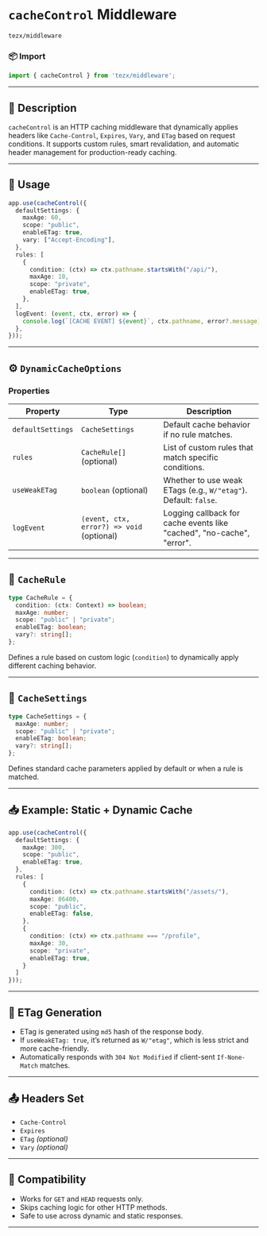 
# `cacheControl` Middleware

`tezx/middleware`

### 📦 Import

```ts
import { cacheControl } from 'tezx/middleware';
```

---

## 🧠 Description

`cacheControl` is an HTTP caching middleware that dynamically applies headers like `Cache-Control`, `Expires`, `Vary`, and `ETag` based on request conditions. It supports custom rules, smart revalidation, and automatic header management for production-ready caching.

---

## 🔧 Usage

```ts
app.use(cacheControl({
  defaultSettings: {
    maxAge: 60,
    scope: "public",
    enableETag: true,
    vary: ["Accept-Encoding"],
  },
  rules: [
    {
      condition: (ctx) => ctx.pathname.startsWith("/api/"),
      maxAge: 10,
      scope: "private",
      enableETag: true,
    },
  ],
  logEvent: (event, ctx, error) => {
    console.log(`[CACHE EVENT] ${event}`, ctx.pathname, error?.message);
  },
}));
```

---

## ⚙️ `DynamicCacheOptions`

### Properties

| Property          | Type                                      | Description                                                           |
| ----------------- | ----------------------------------------- | --------------------------------------------------------------------- |
| `defaultSettings` | `CacheSettings`                           | Default cache behavior if no rule matches.                            |
| `rules`           | `CacheRule[]` (optional)                  | List of custom rules that match specific conditions.                  |
| `useWeakETag`     | `boolean` (optional)                      | Whether to use weak ETags (e.g., `W/"etag"`). Default: `false`.       |
| `logEvent`        | `(event, ctx, error?) => void` (optional) | Logging callback for cache events like "cached", "no-cache", "error". |

---

## 🧾 `CacheRule`

```ts
type CacheRule = {
  condition: (ctx: Context) => boolean;
  maxAge: number;
  scope: "public" | "private";
  enableETag: boolean;
  vary?: string[];
};
```

Defines a rule based on custom logic (`condition`) to dynamically apply different caching behavior.

---

## 🧾 `CacheSettings`

```ts
type CacheSettings = {
  maxAge: number;
  scope: "public" | "private";
  enableETag: boolean;
  vary?: string[];
};
```

Defines standard cache parameters applied by default or when a rule is matched.

---

## 📥 Example: Static + Dynamic Cache

```ts
app.use(cacheControl({
  defaultSettings: {
    maxAge: 300,
    scope: "public",
    enableETag: true,
  },
  rules: [
    {
      condition: (ctx) => ctx.pathname.startsWith("/assets/"),
      maxAge: 86400,
      scope: "public",
      enableETag: false,
    },
    {
      condition: (ctx) => ctx.pathname === "/profile",
      maxAge: 30,
      scope: "private",
      enableETag: true,
    }
  ]
}));
```

---

## 🧪 ETag Generation

* ETag is generated using `md5` hash of the response body.
* If `useWeakETag: true`, it’s returned as `W/"etag"`, which is less strict and more cache-friendly.
* Automatically responds with `304 Not Modified` if client-sent `If-None-Match` matches.

---

## 📤 Headers Set

* `Cache-Control`
* `Expires`
* `ETag` *(optional)*
* `Vary` *(optional)*

---

## 🔐 Compatibility

* Works for `GET` and `HEAD` requests only.
* Skips caching logic for other HTTP methods.
* Safe to use across dynamic and static responses.

---
